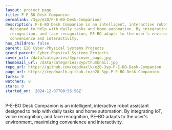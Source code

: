 ```yaml
---
layout: project_page
title: P E BO Desk Companion
permalink: /3yp/e20/P-E-BO-Desk-Companion/
description: P-E-BO Desk Companion is an intelligent, interactive robot assistant
  designed to help with daily tasks and home automation. By integrating IoT, voice
  recognition, and face recognition, PE-BO adapts to the user's environment, maximizing
  convenience and interactivity.
has_children: false
parent: E20 Cyber-Physical Systems Projects
grand_parent: Cyber-Physical Systems Projects
cover_url: /data/categories/3yp/cover_page.jpg
thumbnail_url: /data/categories/3yp/thumbnail.jpg
repo_url: https://github.com/cepdnaclk/e20-3yp-P-E-BO-Desk-Companion
page_url: https://cepdnaclk.github.io/e20-3yp-P-E-BO-Desk-Companion
forks: 0
watchers: 0
stars: 0
started_on: '2024-12-07T08:55:56Z'
---
```


P-E-BO Desk Companion is an intelligent, interactive robot assistant designed to help with daily tasks and home automation. By integrating IoT, voice recognition, and face recognition, PE-BO adapts to the user's environment, maximizing convenience and interactivity.
